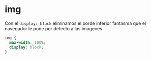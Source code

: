 # img

Con el `display: block` eliminamos el borde inferior fantasma que el navegador le pone por defecto a las imagenes

```css
img {
  max-width: 100%;
  display: block;
}
```
